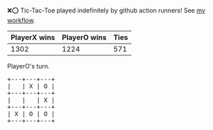 :x::o: Tic-Tac-Toe played indefinitely by github action runners! See [my workflow](.github/workflows/play.yaml).

|PlayerX wins|PlayerO wins|Ties|
|-|-|-|
|1302|1224|571|

PlayerO's turn.

<pre>
+---+---+---+
|   | X | O |
+---+---+---+
|   |   | X |
+---+---+---+
| X | O | O |
+---+---+---+
</pre>